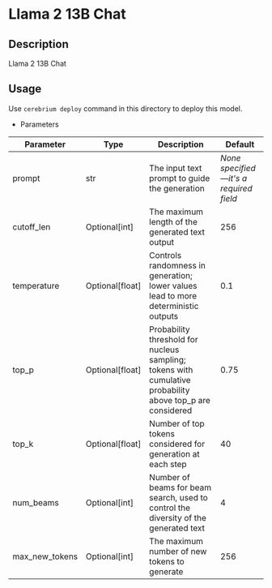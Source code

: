 # Llama 2 13B Chat

## Description

Llama 2 13B Chat

## Usage

Use `cerebrium deploy` command in this directory to deploy this model.

- Parameters

| Parameter      | Type            | Description                                                                                               | Default                                |
|----------------|-----------------|-----------------------------------------------------------------------------------------------------------|----------------------------------------|
| prompt         | str             | The input text prompt to guide the generation                                                             | *None specified—it's a required field* |
| cutoff_len     | Optional[int]   | The maximum length of the generated text output                                                           | 256                                    |
| temperature    | Optional[float] | Controls randomness in generation; lower values lead to more deterministic outputs                        | 0.1                                    |
| top_p          | Optional[float] | Probability threshold for nucleus sampling; tokens with cumulative probability above top_p are considered | 0.75                                   |
| top_k          | Optional[float] | Number of top tokens considered for generation at each step                                               | 40                                     |
| num_beams      | Optional[int]   | Number of beams for beam search, used to control the diversity of the generated text                      | 4                                      |
| max_new_tokens | Optional[int]   | The maximum number of new tokens to generate                                                              | 256                                    |